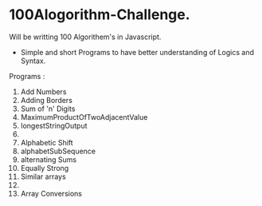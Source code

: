 # 100Alogorithm-Challenge.
Will be writting 100 Algorithem's in Javascript.

- Simple and short Programs to have better understanding of Logics and Syntax.


Programs : 
1. Add Numbers
2. Adding Borders
3. Sum of 'n' Digits
4. MaximumProductOfTwoAdjacentValue
5. longestStringOutput
6. 
7. Alphabetic Shift
8. alphabetSubSequence
9. alternating Sums
10. Equally Strong
11. Similar arrays
12.
13. Array Conversions
